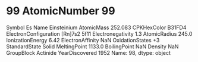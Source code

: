 # 99 AtomicNumber                       99
Symbol                             Es
Name                      Einsteinium
AtomicMass                    252.083
CPKHexColor                    B31FD4
ElectronConfiguration    [Rn]7s2 5f11
Electronegativity                 1.3
AtomicRadius                    245.0
IonizationEnergy                 6.42
ElectronAffinity                  NaN
OxidationStates                    +3
StandardState                   Solid
MeltingPoint                   1133.0
BoilingPoint                      NaN
Density                           NaN
GroupBlock                   Actinide
YearDiscovered                   1952
Name: 98, dtype: object